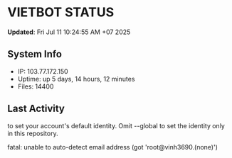 # VIETBOT STATUS
**Updated**: Fri Jul 11 10:24:55 AM +07 2025

## System Info
- IP: 103.77.172.150
- Uptime: up 5 days, 14 hours, 12 minutes
- Files: 14400

## Last Activity

to set your account's default identity.
Omit --global to set the identity only in this repository.

fatal: unable to auto-detect email address (got 'root@vinh3690.(none)')
